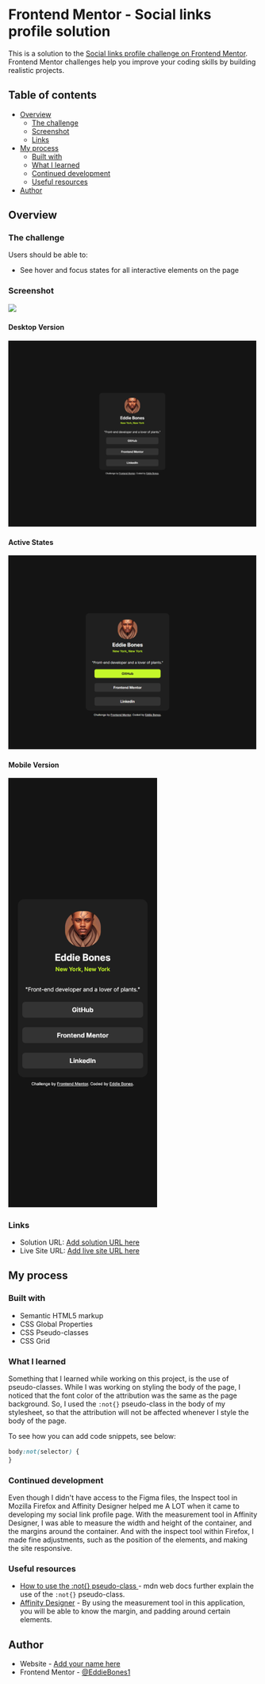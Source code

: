 # Frontend Mentor - Social links profile solution

This is a solution to the [Social links profile challenge on Frontend Mentor](https://www.frontendmentor.io/challenges/social-links-profile-UG32l9m6dQ). Frontend Mentor challenges help you improve your coding skills by building realistic projects.

## Table of contents

- [Overview](#overview)
  - [The challenge](#the-challenge)
  - [Screenshot](#screenshot)
  - [Links](#links)
- [My process](#my-process)
  - [Built with](#built-with)
  - [What I learned](#what-i-learned)
  - [Continued development](#continued-development)
  - [Useful resources](#useful-resources)
- [Author](#author)

## Overview

### The challenge

Users should be able to:

- See hover and focus states for all interactive elements on the page

### Screenshot

![](./screenshot.jpg)

#### Desktop Version

<img src="assets/images/desktop-design.png" width="500px">

#### Active States

<img src="assets/images/active-states.png" width="500px">

#### Mobile Version

<img src="assets/images/mobile-design.png" width="300px">

### Links

- Solution URL: [Add solution URL here](https://your-solution-url.com)
- Live Site URL: [Add live site URL here](https://your-live-site-url.com)

## My process

### Built with

- Semantic HTML5 markup
- CSS Global Properties
- CSS Pseudo-classes
- CSS Grid

### What I learned

Something that I learned while working on this project, is the use of pseudo-classes. While I was working on styling the body of the page, I noticed that the font color of the attribution was the same as the page background. So, I used the `:not{}` pseudo-class in the body of my stylesheet, so that the attribution will not be affected whenever I style the body of the page.

To see how you can add code snippets, see below:

```css
body:not(selector) {
}
```

### Continued development

Even though I didn't have access to the Figma files, the Inspect tool in Mozilla Firefox and Affinity Designer helped me A LOT when it came to developing my social link profile page. With the measurement tool in Affinity Designer, I was able to measure the width and height of the container, and the margins around the container. And with the inspect tool within Firefox, I made fine adjustments, such as the position of the elements, and making the site responsive.

### Useful resources

- [How to use the :not{} pseudo-class ](https://developer.mozilla.org/en-US/docs/Web/CSS/:not) - mdn web docs further explain the use of the ```:not{}``` pseudo-class.
- [Affinity Designer](https://bit.ly/3XDfttR) - By using the measurement tool in this application, you will be able to know the margin, and padding around certain elements.

## Author

- Website - [Add your name here](https://www.your-site.com)
- Frontend Mentor - [@EddieBones1](https://www.frontendmentor.io/profile/EddieBones1)
